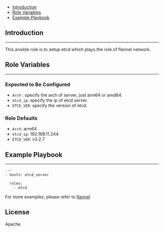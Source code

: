 * [Introduction](#1)
* [Role Variables](#2)
* [Example Playbook](#3)

## <a name="1">Introduction</a>
--------------

This ansible role is to setup etcd which plays the role of flannel network.

## <a name="2">Role Variables</a>
--------------

### Expected to Be Configured

* `Arch` : specify the arch of server, just arm64 or amd64.   
* `etcd_ip`: specify the ip of etcd server.  
* `ETCD_VER`: specify the version of etcd.


### Role Defaults
* `Arch`: arm64
* `etcd_ip`: 192.168.11.244
* `ETCD_VER`: v3.2.7


## <a name="3">Example Playbook</a>
----------------

```
---
- hosts: etcd_server 

  roles:
    - etcd

```    

For more examples, please refer to [flannel](https://github.com/open-estuary/appbenchmark/tree/master/apps/docker_net/flannel)

License
-------

Apache

